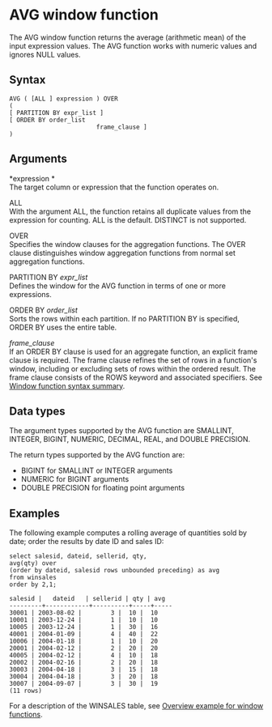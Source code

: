 # AVG window function<a name="r_WF_AVG"></a>

 The AVG window function returns the average \(arithmetic mean\) of the input expression values\. The AVG function works with numeric values and ignores NULL values\.

## Syntax<a name="r_WF_AVG-synopsis"></a>

```
AVG ( [ALL ] expression ) OVER
(
[ PARTITION BY expr_list ]
[ ORDER BY order_list 
                        frame_clause ]
)
```

## Arguments<a name="r_WF_AVG-arguments"></a>

 *expression *   
The target column or expression that the function operates on\. 

ALL   
With the argument ALL, the function retains all duplicate values from the expression for counting\. ALL is the default\. DISTINCT is not supported\.

OVER   
Specifies the window clauses for the aggregation functions\. The OVER clause distinguishes window aggregation functions from normal set aggregation functions\.

PARTITION BY *expr\_list*   
Defines the window for the AVG function in terms of one or more expressions\.

ORDER BY *order\_list*   
Sorts the rows within each partition\. If no PARTITION BY is specified, ORDER BY uses the entire table\.

 *frame\_clause*   
If an ORDER BY clause is used for an aggregate function, an explicit frame clause is required\. The frame clause refines the set of rows in a function's window, including or excluding sets of rows within the ordered result\. The frame clause consists of the ROWS keyword and associated specifiers\. See [Window function syntax summary](r_Window_function_synopsis.md)\.

## Data types<a name="c_Supported_data_types_wf_avg"></a>

The argument types supported by the AVG function are SMALLINT, INTEGER, BIGINT, NUMERIC, DECIMAL, REAL, and DOUBLE PRECISION\.

The return types supported by the AVG function are: 
+ BIGINT for SMALLINT or INTEGER arguments
+ NUMERIC for BIGINT arguments
+ DOUBLE PRECISION for floating point arguments

## Examples<a name="r_WF_AVG-examples"></a>

The following example computes a rolling average of quantities sold by date; order the results by date ID and sales ID: 

```
select salesid, dateid, sellerid, qty,
avg(qty) over
(order by dateid, salesid rows unbounded preceding) as avg
from winsales
order by 2,1;

salesid |   dateid   | sellerid | qty | avg
---------+------------+----------+-----+-----
30001 | 2003-08-02 |        3 |  10 |  10
10001 | 2003-12-24 |        1 |  10 |  10
10005 | 2003-12-24 |        1 |  30 |  16
40001 | 2004-01-09 |        4 |  40 |  22
10006 | 2004-01-18 |        1 |  10 |  20
20001 | 2004-02-12 |        2 |  20 |  20
40005 | 2004-02-12 |        4 |  10 |  18
20002 | 2004-02-16 |        2 |  20 |  18
30003 | 2004-04-18 |        3 |  15 |  18
30004 | 2004-04-18 |        3 |  20 |  18
30007 | 2004-09-07 |        3 |  30 |  19
(11 rows)
```

 For a description of the WINSALES table, see [Overview example for window functions](c_Window_functions.md#r_Window_function_example)\.